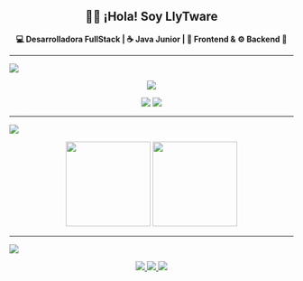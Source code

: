 <h2 align="center">👩‍💻 ¡Hola! Soy LlyTware</h2>
<p align="center"><b>💻 Desarrolladora FullStack | ☕ Java Junior | 🎨 Frontend & ⚙️ Backend 🧩</b></p>

---
<p>
  <img src="https://img.shields.io/badge/🔹 Lenguajes & Frameworks-1E90FF?style=flat-square" />
</p>
<p align="center">
  <img src="https://skillicons.dev/icons?i=java,spring,angular,react,nodejs,js,ts,html,css,mysql" />
</p>

<p align="center">
  <img src="https://skillicons.dev/icons?i=git,github,postman,vscode,idea" />
  <img src="https://img.shields.io/badge/Testing-JUnit-25A162?style=flat-square" />
</p>

---

<p>
  <img src="https://img.shields.io/badge/📊 Estadísticas-FF1493?style=for-the-badge" />
</p>
<p align="center">
  <img src="https://github-readme-stats.vercel.app/api?username=LlyTware-io&show_icons=true&theme=radical&hide_border=true&title_color=FF1493&icon_color=00FF7F" height="150" />
  <img src="https://github-readme-stats.vercel.app/api/top-langs/?username=LlyTware-io&layout=compact&theme=radical&hide_border=true&title_color=FF1493" height="150" />
</p>

---

<p>
  <img src="https://img.shields.io/badge/🌍 Contacto-FF1493?style=for-the-badge" />
</p>
<p align="center">
  <a href="https://www.linkedin.com/in/TU-SLUG" target="_blank">
    <img src="https://img.shields.io/badge/LinkedIn-0A66C2?style=for-the-badge&logo=linkedin&logoColor=white" />
  </a>
  <a href="https://www.instagram.com/TU-USUARIO" target="_blank">
    <img src="https://img.shields.io/badge/Instagram-E4405F?style=for-the-badge&logo=instagram&logoColor=white" />
  </a>
  <a href="https://tupagina.dev" target="_blank">
    <img src="https://img.shields.io/badge/Portafolio-000000?style=for-the-badge&logo=aboutdotme&logoColor=FF00FF" />
  </a>
</p>

